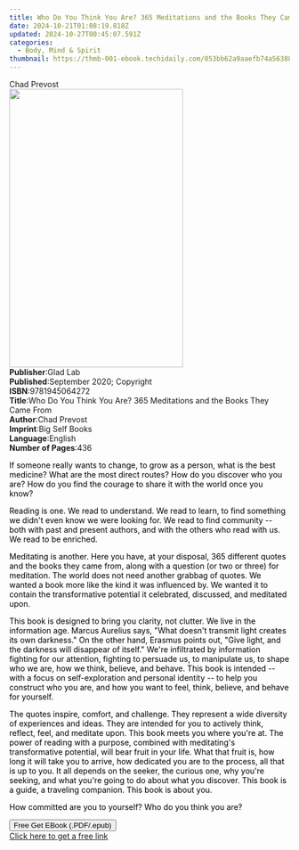 ```yaml
---
title: Who Do You Think You Are? 365 Meditations and the Books They Came From | Free Book
date: 2024-10-21T01:08:19.818Z
updated: 2024-10-27T00:45:07.591Z
categories:
  - Body, Mind & Spirit
thumbnail: https://thmb-001-ebook.techidaily.com/853bb62a9aaefb74a5638869331529cd76dd3be80db2cb8120ac93a02fbcd273.jpg
---
```

<main id="book-container">
  <div class="flex flex-col">
    <div class="book-brief flex-1 py-6 px-4 sm:p-6 md:py-10 md:px-8">
      <!-- brief-->
      <div class="book-brief-main">Chad Prevost</div>
    </div>
    <div
      class="book-meta-info flex-1 grid gap-4 col-start-1 col-end-3 row-start-1 sm:mb-6 sm:grid-cols-4 lg:gap-6 lg:col-start-2 lg:row-end-6 lg:row-span-6 lg:mb-0"
    >
      <div
        class="book-meta-info-left place-content-center mt-4 p-4 text-sm leading-6 col-start-2 col-span-2 dark:text-slate-400"
      >
        <img
          class="w-full h-500 object-cover rounded-lg sm:h-255 sm:col-span-2 lg:col-span-full"
          src="https://img-001-ebook.techidaily.com/3822039bd89182625dbe6e9e94d76864ba352ed0fe76cf50f9199908fe918bc0.jpg"
          alt=""
          width="312"
          height="500"
        />
      </div>
      <div
        class="book-meta-info-right mt-2 col-start-1 row-start-2 col-span-3 self-center"
      >
        <!-- meta data  -->
        <div class="flex flex-col px-4 md:px-8">
          <div class="flex-1">
            <strong>Publisher</strong>:<span class="px-2">Glad Lab</span>
          </div>
          <div class="flex-1">
            <strong>Published</strong>:<span class="px-2"
              >September 2020; Copyright</span
            >
          </div>
          <div class="flex-1">
            <strong>ISBN</strong>:<span class="px-2">9781945064272</span>
          </div>
          <div class="flex-1">
            <strong>Title</strong>:<span class="px-2"
              >Who Do You Think You Are? 365 Meditations and the Books They Came
              From</span
            >
          </div>
          <div class="flex-1">
            <strong>Author</strong>:<span class="px-2">Chad Prevost</span>
          </div>
          <div class="flex-1">
            <strong>Imprint</strong>:<span class="px-2">Big Self Books</span>
          </div>
          <div class="flex-1">
            <strong>Language</strong>:<span class="px-2">English</span>
          </div>
          <div class="flex-1">
            <strong>Number of Pages</strong>:<span class="px-2">436</span>
          </div>
        </div>
      </div>
    </div>
    <div class="book-description flex-1 py-6 px-4 sm:p-6 md:py-10 md:px-8">
      <div class="book-description-main">
        <div accordion-content="" id="description">
          <p>
            <span style="color: rgb(0, 0, 0)"
              >If someone really wants to change, to grow as a person, what is
              the best medicine? What are the most direct routes? How do you
              discover who you are? How do you find the courage to share it with
              the world once you know?&nbsp;</span
            >
          </p>
          <p>
            <span style="color: rgb(0, 0, 0)"
              >Reading is one. We read to understand. We read to learn, to find
              something we didn't even know we were looking for. We read to find
              community -- both with past and present authors, and with the
              others who read with us. We read to be enriched.</span
            >
          </p>
          <p>
            <span style="color: rgb(0, 0, 0)"
              >Meditating is another. Here you have, at your disposal, 365
              different quotes and the books they came from, along with a
              question (or two or three) for meditation. The world does not need
              another grabbag of quotes. We wanted a book more like the kind it
              was influenced by. We wanted it to contain the transformative
              potential it celebrated, discussed, and meditated
              upon.&nbsp;</span
            >
          </p>
          <p>
            <span style="color: rgb(0, 0, 0)"
              >This book is designed to bring you clarity, not clutter. We live
              in the information age. Marcus Aurelius says, "What doesn't
              transmit light creates its own darkness." On the other hand,
              Erasmus points out, "Give light, and the darkness will disappear
              of itself." We're infiltrated by information fighting for our
              attention, fighting to persuade us, to manipulate us, to shape who
              we are, how we think, believe, and behave. This book is intended
              -- with a focus on self-exploration and personal identity -- to
              help you construct who you are, and how you want to feel, think,
              believe, and behave for yourself.&nbsp;</span
            >
          </p>
          <p>
            <span style="color: rgb(0, 0, 0)"
              >The quotes inspire, comfort, and challenge. They represent a wide
              diversity of experiences and ideas. They are intended for you to
              actively think, reflect, feel, and meditate upon. This book meets
              you where you're at. The power of reading with a purpose, combined
              with meditating's transformative potential, will bear fruit in
              your life. What that fruit is, how long it will take you to
              arrive, how dedicated you are to the process, all that is up to
              you. It all depends on the seeker, the curious one, why you're
              seeking, and what you're going to do about what you discover. This
              book is a guide, a traveling companion. This book is about
              you.&nbsp;</span
            >
          </p>
          <p>
            <span style="color: rgb(0, 0, 0)"
              >How committed are you to yourself? Who do you think you
              are?</span
            >
          </p>
        </div>
        <div class="accordion-fader"></div>
      </div>
    </div>
    <div class="book-excerpts flex-1 py-6 px-4 sm:p-6 md:py-10 md:px-8"></div>
    <div
      class="book-about-author flex-1 py-6 px-4 sm:p-6 md:py-10 md:px-8"
    ></div>
    <div class="book-free-get flex-1 py-6 px-4 sm:p-6 md:py-10 md:px-8">
      <button
        id="btn-free-get"
        class="bg-blue-500 hover:bg-blue-700 text-white font-bold py-2 px-4 rounded"
      >
        Free Get EBook (.PDF/.epub)
      </button>
      <div id="countdown-display" class="px-2 text-lg mt-2"></div>
      <a
        id="free-link"
        class="hidden bg-blue-500 hover:bg-blue-700 text-white font-bold py-2 px-4 rounded"
        href="https://www.ebooks.com/en-us/book/210101227/who-do-you-think-you-are-365-meditations-and-the-books-they-came-from/chad-prevost/"
        target="_blank"
        >Click here to get a free link</a
      >
    </div>
    <script>
      let countdownTime = 0;
      let countdownInterval = null;
      document
        .getElementById('btn-free-get')
        .addEventListener('click', startCountdown);
      function startCountdown() {
        countdownTime = new Date().getTime() + 60000 * 3;
        countdownInterval = setInterval(updateCountdown, 1000);
        document.getElementById('btn-free-get').disabled = true;
        document
          .getElementById('btn-free-get')
          .classList.add('bg-gray-500', 'cursor-not-allowed');
      }
      function updateCountdown() {
        let currentTime = new Date().getTime();
        let timeLeft = countdownTime - currentTime;
        let secondsLeft = Math.floor(timeLeft / 1000);
        document.getElementById('countdown-display').innerHTML =
          `Remaining time: ${secondsLeft} seconds.`;
        if (secondsLeft <= 0) {
          clearInterval(countdownInterval);
          document.getElementById('btn-free-get').classList.add('hidden');
          document.getElementById('free-link').classList.remove('hidden');
          document.getElementById('countdown-display').innerHTML = '';
        }
      }
    </script>
  </div>
</main>

<ins class="adsbygoogle"
      style="display:block"
      data-ad-client="ca-pub-7571918770474297"
      data-ad-slot="8358498916"
      data-ad-format="auto"
      data-full-width-responsive="true"></ins>
    